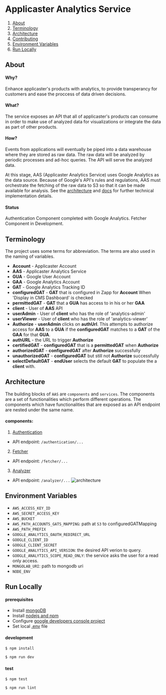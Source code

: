 # Applicaster Analytics Service

1. [About](#about)
2. [Terminology](#terminology)
3. [Architecture](#architecture)
4. [Contributing](#contributing)
5. [Environment Variables](#environment-variables)
6. [Run Locally](#run-locally)
## About
#### Why?
Enhance applicaster's products with analytics, to provide transperancy for
customers and ease the proccess of data driven decisions.
#### What?
The service exposes an API that all of applicaster's products can consume in
order to make use of analyzed data for visualizations or integrate the
data as part of other products.
#### How?
Events from applications will eventually be piped into a data warehouse where they are stored
as raw data. The raw data will be analyzed by periodic processes and
ad-hoc queries. The API will serve the analyzed data. 

At this stage, AAS (Applicaster Analytics Service) uses Google Analytics as the
data source. Because of Google's API's rules and regulations, AAS must
orchestrate the fetching of the raw data to S3 so that it can be made available
for analysis. See the [architecture](#architecture) and [docs][docs] for further 
technical implementation details.

#### Status

Authentication Component completed with Google Analytics. Fetcher Component in Development.

## Terminology
The project uses some terms for abbreviation. The terms are also used in the
naming of variables. 
* **Account** - Applicaster Account
* **AAS** - Applicaster Analytics Service
* **GUA** - Google User Account
* **GAA** - Google Analytics Account
* **GAT** - Google Analytics Tracking ID
* **configuredGAT** - **GAT** that is configured in Zapp for **Account** When 'Display in CMS Dashboard' is checked
* **permittedGAT** - **GAT** that a **GUA** has access to in his or her **GAA**
* **client** - User of **AAS** API 
* **userAdmin** - User of **client** who has the role of 'analytics-admin'
* **userViewer** - User of **client** who has the role of 'analytics-viewer'
* **Authorize** - **userAdmin** clicks on **authUrl**. This attempts to authorize access for **AAS** to a **GUA** if the **configuredGAT** matches to a **GAT** of the **GAA** for that **GUA**.
* **authURL** - the URL to trigger **Authorize**
* **certifiedGAT** - **configuredGAT** that is a **permittedGAT** when  **Authorize**
* **authorizedGAT** -  **configuredGAT** after  **Authorize** successfully
* **unauthorizedGAT** - **configuredGAT** but still not **Authorize** successfully
* **selectDefaultGAT** - **endUser** selects the default **GAT** to populate the a **client** with.
## Architecture
The building blocks of `AAS` are `components` and `services`. The components
are a set of functionalities which perform different operations. The components
which have functionalities that are exposed as an API endpoint are nested under
the same name.
#### components:
1. [Authentication][authentication docs]
  * API endpoint: `/authentication/...`
2. [Fetcher](#architecture)
  * API endpoint: `/fetcher/...`
3. [Analyzer](#architecture)
  * API endpoint: `/analyzer/...`
![architecture][architecture sketch]
## Environment Variables
* `AWS_ACCESS_KEY_ID`
* `AWS_SECRET_ACCESS_KEY`
* `AWS_BUCKET`
* `AWS_PATH_ACCOUNTS_GATS_MAPPING`: path at `S3` to configuredGATMapping
* `AWS_PATH_PREFIX`
* `GOOGLE_ANALYTICS_OAUTH_REDIRECT_URL`
* `GOOGLE_CLIENT_ID`
* `GOOGLE_CLIENT_SECRET`
* `GOOGLE_ANALYTICS_API_VERSION`: the desired API verion to query.
* `GOOGLE_ANALYTICS_SCOPE_READ_ONLY`: the service asks the user for a read only access.
* `MONGOLAB_URI`: path to mongodb uri
* `NODE_ENV`
## Run Locally
#### prerequisites
* Install [mongoDB][mongoDB]
* Install [nodejs and npm][nodejs and npm] 
* Configure [google developers console project][google developers console project]
* Set local [.env][.env] file
#### development
```bash
$ npm install
```
```bash
$ npm run dev
```
#### test 
```bash
$ npm test
```
```bash
$ npm run lint
```
[docs]: https://github.com/applicaster/applicaster-analytics-service/tree/master/docs
[authentication docs]: https://github.com/applicaster/applicaster-analytics-service/blob/master/docs/components/authentication.md
[architecture sketch]: https://github.com/applicaster/applicaster-analytics-service/blob/master/docs/assets/architecture.png?raw=true
[.env]: https://docs.google.com/document/d/11hfpkS12j3F-LmfmiCpP7T8ehcYbirNEY2zgGLNO_iE
[google developers console project]: https://developers.google.com/identity/sign-in/web/devconsole-project
[nodejs and npm]: https://docs.npmjs.com/getting-started/installing-node
[mongoDB]: https://docs.mongodb.org/manual/installation/